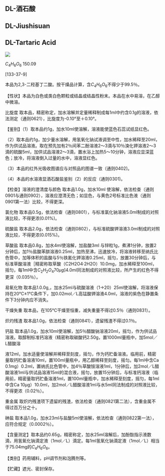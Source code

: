 ## DL-酒石酸

## DL-Jiushisuan

## DL-Tartaric Acid

<!-- 0 OH HO OH OH 0  -->
![](https://web-api.textin.com/ocr_image/external/fa93b4a142cb16b7.jpg)

$C_{4}H_{6}O_{6}$ 150.09

[133-37-9]

本品为2,3-二羟基丁二酸。按干燥品计算，含$C_{4}H_{6}O_{6}$不得少于99.5％。

【性状】本品为白色或类白色颗粒或结晶或结晶性粉末。本品在水中易溶，在乙醇中微溶。

比旋度 取本品，精密称定，加水溶解并定量稀释制成每1ml中约含0.1g的溶液，依法测定（通则0621），比旋度为-0.10°至＋0.10°。

【鉴别】（1）取本品约1g，加水10ml使溶解，溶液能使蓝色石蕊试纸显红色。

（2）取本品约1g，加少量水溶解，用氢氧化钠试液调至中性，加水稀释至20ml，作为供试品溶液。取在预先加有2％间苯二酚溶液2～3滴与10％溴化钾溶液2～3滴的硫酸5ml，加供试品溶液2～3滴，置水浴上加热5～10分钟，溶液应显深蓝色；放冷，将溶液倒入过量的水中，溶液显红色。

（3）本品的红外光吸收图谱应与对照品的图谱一致（通则0402)。

（4）本品的水溶液显酒石酸盐鉴别（2）的反应（通则0301)。

【检查】溶液的澄清度与颜色 取本品1.0g，加水10ml 使溶解，依法检查（通则0901与通则0902），溶液应澄清无色；如显色，与黄色2号标准比色液（通则0901第一法）比较，不得更深。

氯化物 取本品0.5g，依法检查（通则0801），与标准氯化钠溶液5.0ml制成的对照液比较，不得更浓(0.01%)。

硫酸盐 取本品2.0g，依法检查（通则0802），与标准硫酸钾溶液3.0ml制成的对照液比较，不得更浓(0.015%)。

草酸盐 取本品0.8g，加水4ml使溶解，加盐酸3ml 与锌粒1g，煮沸1分钟，放置2分钟后，加1％盐酸苯肼溶液0.25ml，加热至沸，迅速放冷，将溶液转移至纳氏比色管中，加等体积的盐酸与5％铁氰化钾溶液0.25ml，摇匀，放置30分钟后，与标准草酸溶液［精密称取草酸（C2H2O4·2H2O）10.0mg，加水稀释至100ml，摇匀，每1ml中含$C_{2}H_{2}O_{4}70\mu g]$4.0ml同法制成的对照液比较，所产生的红色不得更深（0.035％）。

易氧化物 取本品1.0.0g,，加水25ml与硫酸溶液（1→20）25ml使溶解，将溶液保持在20℃±1℃条件下，加0.02mol／L高锰酸钾溶液4.0ml，溶液的紫色在静置条件下3分钟内应不消失。

干燥失重 取本品，在105℃干燥至恒重，减失重量不得过0.5％（通则0831）。

炽灼残渣 取本品1.0g，依法检查（通则0841），遗留残渣不得过0.1％。

钙盐 取本品1.0g，加水10ml使溶解，加5％醋酸钠溶液20ml，摇匀，作为供试品溶液。取醇制标准钙溶液（精密称取碳酸钙2.50g，置1000ml量瓶中，加5mol／L醋酸溶

液12ml，加水适量使溶解并稀释至刻度，摇匀，作为钙贮备溶液。临用前，精密量取钙贮备溶液10ml，置100ml量瓶中，用乙醇稀释至刻度，摇匀。每1ml中含Ca 0.1mg）0.2ml，置纳氏比色管中，加4％草酸铵溶液1ml，1分钟后，加2mol／L醋酸溶液1ml与供试品溶液15ml的混合液，摇匀，放置15分钟后，与标准钙溶液（临用前，精密量取钙贮备溶液1ml，置100ml量瓶中，加水稀释至刻度，摇匀，每1ml中含Ca 10μg）10.0ml，加2mol／L醋酸溶液1ml与水5ml同法制成的对照液比较，不得更浓（0.02％）。

重金属 取炽灼残渣项下遗留的残渣，依法检查（通则0821第二法），含重金属不得过百万分之十。

砷盐 取本品1.0g，加水23ml与盐酸5ml使溶解，依法检查（通则0822第一法），应符合规定（0.0002％）。

【含量测定】取本品约0.65g，精密称定，加水25ml溶解后，加酚酞指示液数滴，用氢氧化钠滴定液（1mol／L）滴定。每1ml氢氧化钠滴定液（1mol／L）相当于75.04mg的$C_{4}H_{6}O_{6}。$

【类别】药用辅料，pH调节剂和泡腾剂等。

【贮藏】遮光、密封保存。